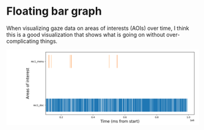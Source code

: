 # Floating bar graph

When visualizing gaze data on areas of interests (AOIs) over time, I think this is a good visualization that shows what is going on without over-complicating things.

![a floating bar graph or AOI-over-time plot](example_figure.png)